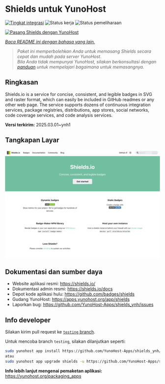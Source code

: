 <!--
N.B.: README ini dibuat secara otomatis oleh <https://github.com/YunoHost/apps/tree/master/tools/readme_generator>
Ini TIDAK boleh diedit dengan tangan.
-->

# Shields untuk YunoHost

[![Tingkat integrasi](https://apps.yunohost.org/badge/integration/shields)](https://ci-apps.yunohost.org/ci/apps/shields/)
![Status kerja](https://apps.yunohost.org/badge/state/shields)
![Status pemeliharaan](https://apps.yunohost.org/badge/maintained/shields)

[![Pasang Shields dengan YunoHost](https://install-app.yunohost.org/install-with-yunohost.svg)](https://install-app.yunohost.org/?app=shields)

*[Baca README ini dengan bahasa yang lain.](./ALL_README.md)*

> *Paket ini memperbolehkan Anda untuk memasang Shields secara cepat dan mudah pada server YunoHost.*  
> *Bila Anda tidak mempunyai YunoHost, silakan berkonsultasi dengan [panduan](https://yunohost.org/install) untuk mempelajari bagaimana untuk memasangnya.*

## Ringkasan

Shields.io is a service for concise, consistent, and legible badges in SVG and raster format, which can easily be included in GitHub readmes or any other web page. The service supports dozens of continuous integration services, package registries, distributions, app stores, social networks, code coverage services, and code analysis services.


**Versi terkirim:** 2025.03.01~ynh1

## Tangkapan Layar

![Tangkapan Layar pada Shields](./doc/screenshots/screenshot.png)

## Dokumentasi dan sumber daya

- Website aplikasi resmi: <https://shields.io/>
- Dokumentasi admin resmi: <https://shields.io/docs>
- Depot kode aplikasi hulu: <https://github.com/badges/shields>
- Gudang YunoHost: <https://apps.yunohost.org/app/shields>
- Laporkan bug: <https://github.com/YunoHost-Apps/shields_ynh/issues>

## Info developer

Silakan kirim pull request ke [`testing` branch](https://github.com/YunoHost-Apps/shields_ynh/tree/testing).

Untuk mencoba branch `testing`, silakan dilanjutkan seperti:

```bash
sudo yunohost app install https://github.com/YunoHost-Apps/shields_ynh/tree/testing --debug
atau
sudo yunohost app upgrade shields -u https://github.com/YunoHost-Apps/shields_ynh/tree/testing --debug
```

**Info lebih lanjut mengenai pemaketan aplikasi:** <https://yunohost.org/packaging_apps>

